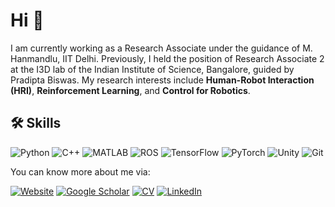 # Hi 👋

I am currently working as a Research Associate under the guidance of M. Hanmandlu, IIT Delhi. Previously, I held the position of Research Associate 2 at the I3D lab of the Indian Institute of Science, Bangalore, guided by Pradipta Biswas. My research interests include **Human-Robot Interaction (HRI)**, **Reinforcement Learning**, and **Control for Robotics**.

## 🛠 **Skills**
![Python](https://img.shields.io/badge/Python-%2314354C.svg?&style=flat-square&logo=python&logoColor=white)
![C++](https://img.shields.io/badge/C++-%2300599C.svg?&style=flat-square&logo=cplusplus&logoColor=white)
![MATLAB](https://img.shields.io/badge/MATLAB-%23E34F26.svg?&style=flat-square&logo=mathworks&logoColor=white)
![ROS](https://img.shields.io/badge/ROS-%230A66C2.svg?&style=flat-square&logo=ros&logoColor=white)
![TensorFlow](https://img.shields.io/badge/TensorFlow-%23FF6F00.svg?&style=flat-square&logo=tensorflow&logoColor=white)
![PyTorch](https://img.shields.io/badge/PyTorch-%23EE4C2C.svg?&style=flat-square&logo=pytorch&logoColor=white)
![Unity](https://img.shields.io/badge/Unity-%23000000.svg?&style=flat-square&logo=unity&logoColor=white)
![Git](https://img.shields.io/badge/Git-%23F05032.svg?&style=flat-square&logo=git&logoColor=white)

You can know more about me via:

[![Website](https://img.shields.io/badge/My%20Website-%230A66C2.svg?&style=flat-square)](https://anujithm.github.io/) 
[![Google Scholar](https://img.shields.io/badge/Google%20Scholar-%234285F4.svg?&style=flat-square)](https://scholar.google.com/citations?user=4-55tyYAAAAJ&hl=en)
[![CV](https://img.shields.io/badge/My%20CV-%23FF9900.svg?&style=flat-square)](https://drive.google.com/file/d/113yJf4URjekWOjwXVb_SktFmgdD_g5xc/view?usp=sharing)
[![LinkedIn](https://img.shields.io/badge/LinkedIn-%230077B5.svg?&style=flat-square)](https://www.linkedin.com/in/anujith-muraleedharan/)


<!---
AnujithM/AnujithM is a ✨ special ✨ repository because its `README.md` (this file) appears on your GitHub profile.
You can click the Preview link to take a look at your changes.
--->
